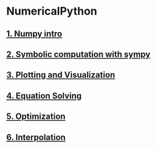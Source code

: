 # NumericalPython


## [1.  Numpy intro](https://github.com/nickovchinnikov/NumericalPython/tree/master/1%20Numpy%20intro)

## [2. Symbolic computation with sympy](https://github.com/nickovchinnikov/NumericalPython/tree/master/2%20Symbolic%20Computing)

## [3. Plotting and Visualization](https://github.com/nickovchinnikov/NumericalPython/tree/master/3%20Plotting%20and%20Visualization)

## [4. Equation Solving](https://github.com/nickovchinnikov/NumericalPython/tree/master/4%20Equation%20Solving)

## [5. Optimization](https://github.com/nickovchinnikov/NumericalPython/tree/master/5%20Optimization)

## [6. Interpolation](https://github.com/nickovchinnikov/NumericalPython/tree/master/6%20Interpolation)
